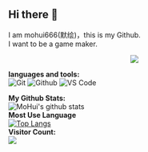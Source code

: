 ## Hi there 👋
I am mohui666(默绘)，this is my Github.<br>
I want to be a game maker.<br>
<div align="center"> <img src="https://metrics.lecoq.io/mohui666?template=classic&config.timezone=Asia%2FShanghai"> </div>

**languages and tools:** <br>
![Git](https://img.shields.io/badge/-Git-black?style=plastic&logo=git)
![Github](https://img.shields.io/badge/-Github-black?style=plastic&logo=github)
![VS Code](https://img.shields.io/badge/-VS%20Code-007ACC?style=plastic&logo=visual-studio-code)

**My Github Stats:** <br>
![MoHui's github stats](https://github-readme-stats.vercel.app/api?username=mohui666&show_icons=true&theme=dracula)<br>
**Most Use Language**<br>
[![Top Langs](https://github-readme-stats.vercel.app/api/top-langs/?username=mohui666&layout=compact)](https://github.com/anuraghazra/github-readme-stats)<br>
**Visitor Count:** <br>
<img src="https://profile-counter.glitch.me/mohui666/count.svg" />
